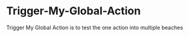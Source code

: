 # Trigger-My-Global-Action
Trigger My Global Action is to test the one action into multiple beaches
